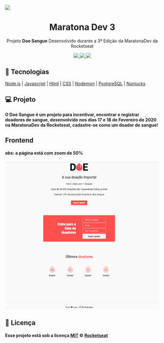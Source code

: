 <img src="./static/computer-vector.png" align="center"></img>
<h1 align="center">Maratona Dev 3</h1>
<p align="center">Projeto <strong>Doe Sangue</strong> Desenvolvido durante a 3ª Edição da MaratonaDev da Rocketseat</p>
<p align="center">

<a aria-label="Versão do Node" href="https://github.com/nodejs/node/blob/master/doc/changelogs/CHANGELOG_V12.md#12.14.1">
    <img src="https://img.shields.io/badge/node.js@lts-12.14.1-informational?logo=Node.JS"></img>
</a>

   </a>
    <a aria-label="Completo" href="https://rocketseat.com.br/maratonadev/aulas/3.0?aula=2">
    <img src="https://img.shields.io/badge/MaratonaDev-done-orange?logo=data:image/png;base64,iVBORw0KGgoAAAANSUhEUgAAABAAAAAQCAMAAAAoLQ9TAAAALVBMVEVHcExxWsF0XMJzXMJxWcFsUsD///9jRrzY0u6Xh9Gsn9n39fyMecy0qd2bjNJWBT0WAAAABHRSTlMA2Do606wF2QAAAGlJREFUGJVdj1cWwCAIBLEsRU3uf9xobDH8+GZwUYi8i6ucJwrxKE+7D0G9Q4vlYqtmCSjndr4CgCgzlyFgfKfKCVO0LrPKjmiqMxGXkJwNnXskqWG+1oSM+BSwD8f29YLNjvx/OQrn+g99oQSoNmt3PgAAAABJRU5ErkJggg=="></img>
  </a>
  
  <a aria-label="Repo Size" href="README.md">
  	<img src="https://img.shields.io/github/repo-size/LeoGHz/DoeSangue.svg"></img>
  </a>

## :rocket: Tecnologias

[Node.js](https://nodejs.org/en/)
| [Javascript](https://developer.mozilla.org/pt-BR/docs/Aprender/JavaScript)
| [Html](https://tableless.com.br/o-que-html-basico/)
| [CSS](https://www.w3schools.com/css/)
| [Nodemon](https://nodemon.io/)
| [PostgreSQL](https://www.postgresql.org/)
| [Nunjucks](https://mozilla.github.io/nunjucks/)

## 💻 Projeto

#### O Doe Sangue é um projeto para incentivar, encontrar e registrar doadores de sangue, desenvolvido nos dias 17 e 18 de Fevereiro de 2020 na MaratonaDev da Rocketseat, cadastre-se como um doador de sangue!

## Frontend

#### obs: a página está com zoom de 50%
<img align="center" src="./static/frontend-pc.png"></img>

## :memo: Licença

#### Esse projeto está sob a licença [MIT](./LICENSE) &copy; [Rocketseat](https://rocketseat.com.br/)